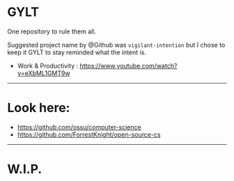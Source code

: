# GYLT
One repository to rule them all.


Suggested project name by @Github was `vigilant-intention` but I chose to keep it GYLT to stay reminded what the intent is.


+ Work & Productivity : https://www.youtube.com/watch?v=eXbML1GMT9w 

---
# Look here:
+ https://github.com/ossu/computer-science
+ https://github.com/ForrestKnight/open-source-cs

---

# W.I.P.
